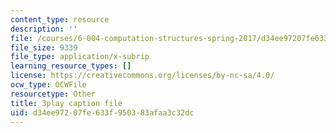 ```yaml
---
content_type: resource
description: ''
file: /courses/6-004-computation-structures-spring-2017/d34ee97207fe633f950383afaa3c32dc_p2DReFbW35c.srt
file_size: 9339
file_type: application/x-subrip
learning_resource_types: []
license: https://creativecommons.org/licenses/by-nc-sa/4.0/
ocw_type: OCWFile
resourcetype: Other
title: 3play caption file
uid: d34ee972-07fe-633f-9503-83afaa3c32dc
---
```

